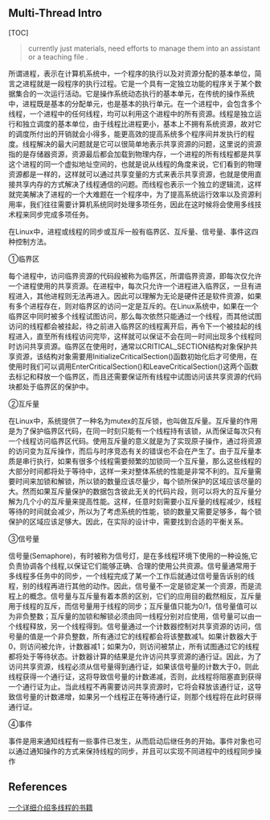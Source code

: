 ## Multi-Thread Intro

[TOC]

> currently just materials, need efforts to manage them into an assistant or a teaching file .

所谓进程，表示在计算机系统中，一个程序的执行以及对资源分配的基本单位，简言之进程就是一段程序的执行过程。它是一个具有一定独立功能的程序关于某个数据集合的一次运行活动。它是操作系统动态执行的基本单元，在传统的操作系统中，进程既是基本的分配单元，也是基本的执行单元。在一个进程中，会包含多个线程，一个进程中的任何线程，均可以利用这个进程中的所有资源。线程是独立运行和独立调度的基本单位，由于线程比进程更小，基本上不拥有系统资源，故对它的调度所付出的开销就会小得多，能更高效的提高系统多个程序间并发执行的程度。线程解决的最大问题就是它可以很简单地表示共享资源的问题，这里说的资源指的是存储器资源，资源最后都会加载到物理内存，一个进程的所有线程都是共享这个进程的同一个虚拟地址空间的，也就是说从线程的角度来说，它们看到的物理资源都是一样的，这样就可以通过共享变量的方式来表示共享资源，也就是使用直接共享内存的方式解决了线程通信的问题。而线程也表示一个独立的逻辑流，这样就完美解决了进程的一个大难题在一个程序中，为了提高系统运行效率以及资源利用率，我们往往需要计算机系统同时处理多项任务，因此在这时候将会使用多线技术程来同步完成多项任务。

在Linux中，进程或线程的同步或互斥一般有临界区、互斥量、信号量、事件这四种控制方法。

①临界区

每个进程中，访问临界资源的代码段被称为临界区，所谓临界资源，即每次仅允许一个进程使用的共享资源。在进程中，每次只允许一个进程进入临界区，一旦有进程进入，其他进程则无法再进入。因此可以理解为无论是硬件还是软件资源，如果有多个进程存在，则对临界区的访问一定是互斥的。在Linux系统中，如果在一个临界区中同时被多个线程试图访问，那么每次依然只能通过一个线程，而其他试图访问的线程都会被挂起，待之前进入临界区的线程离开后，再令下一个被挂起的线程进入，直至所有线程访问完毕，这样就可以保证不会在同一时间出现多个线程同时访问共享资源。临界区在使用时，通常以CRITICAL_SECTION结构对象保护共享资源，该结构对象需要用InitializeCriticalSection()函数初始化后才可使用，在使用时我们可以调用EnterCriticalSection()和LeaveCriticalSection()这两个函数去标记和释放一个临界区，而且还需要保证所有线程中试图访问该共享资源的代码块都处于临界区的保护中。

②互斥量

在Linux中，系统提供了一种名为mutex的互斥锁，也叫做互斥量。互斥量的作用是为了保护临界区代码，在同一时刻只能有一个线程持有该锁，从而保证每次只有一个线程访问临界区代码。使用互斥量的意义就是为了实现原子操作，通过将资源的访问变为互斥操作，而后与时序竞态有关的错误也不会在产生了。由于互斥量本质是串行执行，如果有很多个线程需要频繁的加锁同一个互斥量，那么这些线程的大部分时间都将处于等待中，这样一来对整体系统的性能是非常不利的。互斥量需要时间来加锁和解锁，所以锁的数量应该尽量少，每个锁所保护的区域应该尽量的大。然而如果互斥量保护的数据包含彼此无关的代码片段，则可以将大的互斥量分解为几个小的互斥量来提高性能。这样，任意时刻需要小互斥量的线程减少，线程等待的时间就会减少，所以为了考虑系统的性能，锁的数量又需要足够多，每个锁保护的区域应该足够大。因此，在实际的设计中，需要找到合适的平衡关系。

③信号量

信号量(Semaphore)，有时被称为信号灯，是在多线程环境下使用的一种设施,它负责协调各个线程,以保证它们能够正确、合理的使用公共资源。信号量通常用于多线程多任务中的同步，一个线程完成了某一个工作后就通过信号量告诉别的线程，别的线程再进行其他的动作。因此，信号量不一定是锁定某一个资源，而是流程上的概念。信号量与互斥量有着本质的区别，它们的应用目的截然相反，互斥量用于线程的互斥，而信号量用于线程的同步；互斥量值只能为0/1，信号量值可以为非负整数；互斥量的加锁和解锁必须由同一线程分别对应使用，信号量可以由一个线程释放，另一个线程得到。信号量通过一个计数器控制对共享资源的访问，信号量的值是一个非负整数，所有通过它的线程都会将该整数减1。如果计数器大于0，则访问被允许，计数器减1；如果为0，则访问被禁止，所有试图通过它的线程都将处于等待状态。计数器计算的结果是允许访问共享资源的通行证。因此，为了访问共享资源，线程必须从信号量得到通行证，如果该信号量的计数大于0，则此线程获得一个通行证，这将导致信号量的计数递减，否则，此线程将阻塞直到获得一个通行证为止。当此线程不再需要访问共享资源时，它将会释放该通行证，这导致信号量的计数递增，如果另一个线程正在等待通行证，则那个线程将在此时获得通行证。

④事件

事件是用来通知线程有一些事件已发生，从而启动后继任务的开始。事件对象也可以通过通知操作的方式来保持线程的同步，并且可以实现不同进程中的线程同步操作



## References

[一个详细介绍多线程的书籍](https://www.bookstack.cn/read/CPP-Concurrency-In-Action-2ed-2019/README.md)